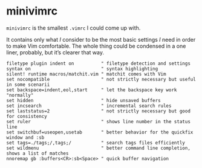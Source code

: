 minivimrc
=========

`minivimrc` is the smallest `.vimrc` I could come up with.

It contains only what *I* consider to be the most basic settings *I* need in order to make Vim comfortable. The whole thing could be condensed in a one liner, probably, but it’s clearer that way.

    filetype plugin indent on          " filetype detection and settings
    syntax on                          " syntax highlighting
    silent! runtime macros/matchit.vim " matchit comes with Vim
    set nocompatible                   " not strictly necessary but useful in some scenarii
    set backspace=indent,eol,start     " let the backspace key work "normally"
    set hidden                         " hide unsaved buffers
    set incsearch                      " incremental search rules
    set laststatus=2                   " not strictly necessary but good for consistency
    set ruler                          " shows line number in the status line
    set switchbuf=useopen,usetab       " better behavior for the quickfix window and :sb
    set tags=./tags;/,tags;/           " search tags files efficiently
    set wildmenu                       " better command line completion, shows a list of matches
    nnoremap gb :buffers<CR>:sb<Space> " quick buffer navigation
